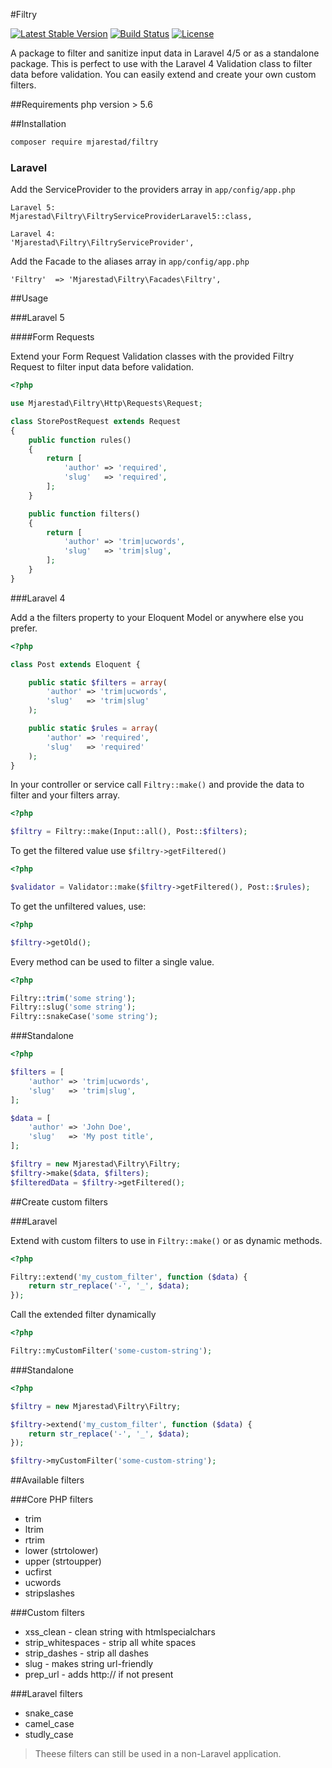 #Filtry

[![Latest Stable Version](https://poser.pugx.org/mjarestad/filtry/v/stable)](https://packagist.org/packages/mjarestad/filtry)
[![Build Status](https://api.travis-ci.org/mjarestad/Filtry.svg)](https://api.travis-ci.org/mjarestad/Filtry)
[![License](https://poser.pugx.org/mjarestad/filtry/license)](https://packagist.org/packages/mjarestad/filtry)

A package to filter and sanitize input data in Laravel 4/5 or as a standalone package.
This is perfect to use with the Laravel 4 Validation class to filter data before validation.
You can easily extend and create your own custom filters.

##Requirements
php version > 5.6

##Installation

```bash
composer require mjarestad/filtry
```

### Laravel

Add the ServiceProvider to the providers array in `app/config/app.php`

```
Laravel 5:
Mjarestad\Filtry\FiltryServiceProviderLaravel5::class,

Laravel 4:
'Mjarestad\Filtry\FiltryServiceProvider',
```

Add the Facade to the aliases array in `app/config/app.php`

```
'Filtry'  => 'Mjarestad\Filtry\Facades\Filtry',
```

##Usage

###Laravel 5

####Form Requests

Extend your Form Request Validation classes with the provided Filtry Request to filter input data before validation.

```php
<?php

use Mjarestad\Filtry\Http\Requests\Request;

class StorePostRequest extends Request
{
    public function rules()
    {
        return [
            'author' => 'required',
            'slug'   => 'required',
        ];
    }

    public function filters()
    {
        return [
            'author' => 'trim|ucwords',
            'slug'   => 'trim|slug',
        ];
    }
}
```

###Laravel 4

Add a the filters property to your Eloquent Model or anywhere else you prefer.

```php
<?php

class Post extends Eloquent {

    public static $filters = array(
        'author' => 'trim|ucwords',
        'slug'   => 'trim|slug'
    );

    public static $rules = array(
        'author' => 'required',
        'slug'   => 'required'
    );
}
```

In your controller or service call `Filtry::make()` and provide the data to filter and your filters array.

```php
<?php

$filtry = Filtry::make(Input::all(), Post::$filters);
```

To get the filtered value use `$filtry->getFiltered()`

```php
<?php

$validator = Validator::make($filtry->getFiltered(), Post::$rules);
```

To get the unfiltered values, use:

```php
<?php

$filtry->getOld();
```

Every method can be used to filter a single value.

```php
<?php

Filtry::trim('some string');
Filtry::slug('some string');
Filtry::snakeCase('some string');
```

###Standalone

```php
<?php

$filters = [
    'author' => 'trim|ucwords',
    'slug'   => 'trim|slug',
];

$data = [
    'author' => 'John Doe',
    'slug'   => 'My post title',
];

$filtry = new Mjarestad\Filtry\Filtry;
$filtry->make($data, $filters);
$filteredData = $filtry->getFiltered();
```

##Create custom filters

###Laravel

Extend with custom filters to use in `Filtry::make()` or as dynamic methods.

```php
<?php

Filtry::extend('my_custom_filter', function ($data) {
    return str_replace('-', '_', $data);
});
```

Call the extended filter dynamically

```php
<?php

Filtry::myCustomFilter('some-custom-string');
```

###Standalone

```php
<?php

$filtry = new Mjarestad\Filtry\Filtry;

$filtry->extend('my_custom_filter', function ($data) {
    return str_replace('-', '_', $data);
});

$filtry->myCustomFilter('some-custom-string');
```

##Available filters

###Core PHP filters

* trim
* ltrim
* rtrim
* lower (strtolower)
* upper (strtoupper)
* ucfirst
* ucwords
* stripslashes

###Custom filters

* xss_clean - clean string with htmlspecialchars
* strip_whitespaces - strip all white spaces
* strip_dashes - strip all dashes
* slug - makes string url-friendly
* prep_url - adds http:// if not present

###Laravel filters

* snake_case
* camel_case
* studly_case

> Theese filters can still be used in a non-Laravel application.
